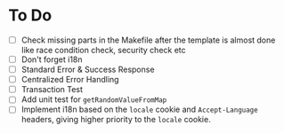 # To Do

- [ ] Check missing parts in the Makefile after the template is almost done like race condition check, security check etc
- [ ] Don't forget i18n
- [ ] Standard Error & Success Response
- [ ] Centralized Error Handling
- [ ] Transaction Test
- [ ] Add unit test for `getRandomValueFromMap`
- [ ] Implement i18n based on the `locale` cookie and `Accept-Language` headers, giving higher priority to the `locale` cookie.
